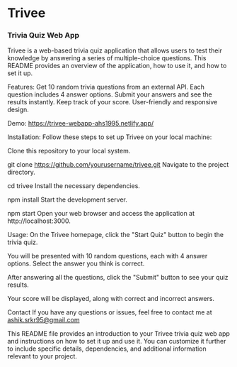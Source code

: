# Trivee

### Trivia Quiz Web App

Trivee is a web-based trivia quiz application that allows users to test their knowledge by answering a series of multiple-choice questions. This README provides an overview of the application, how to use it, and how to set it up.

Features:
Get 10 random trivia questions from an external API.
Each question includes 4 answer options.
Submit your answers and see the results instantly.
Keep track of your score.
User-friendly and responsive design.

Demo:
https://trivee-webapp-ahs1995.netlify.app/

Installation:
Follow these steps to set up Trivee on your local machine:

Clone this repository to your local system.

git clone https://github.com/yourusername/trivee.git
Navigate to the project directory.

cd trivee
Install the necessary dependencies.

npm install
Start the development server.

npm start
Open your web browser and access the application at http://localhost:3000.

Usage:
On the Trivee homepage, click the "Start Quiz" button to begin the trivia quiz.

You will be presented with 10 random questions, each with 4 answer options. Select the answer you think is correct.

After answering all the questions, click the "Submit" button to see your quiz results.

Your score will be displayed, along with correct and incorrect answers.

Contact
If you have any questions or issues, feel free to contact me at ashik.srkr95@gmail.com

This README file provides an introduction to your Trivee trivia quiz web app and instructions on how to set it up and use it. You can customize it further to include specific details, dependencies, and additional information relevant to your project.
